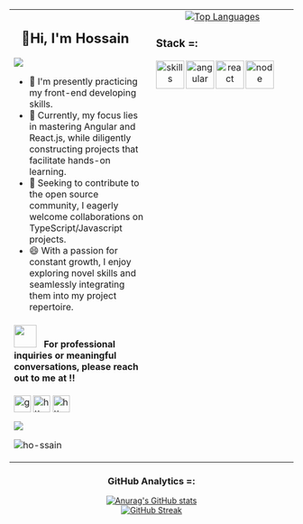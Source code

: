 
<table>
<tr>
<td width="50%" valign="top">
<div> 

  ##  &nbsp; **👋Hi, I'm Hossain**
  <img src="https://user-images.githubusercontent.com/74038190/212744287-14f66c13-5458-40dc-9244-8ff533fc8f4a.gif" />
  
- 🔭 I'm presently practicing my front-end developing skills.
- 🌱 Currently, my focus lies in mastering Angular and React.js, while diligently constructing projects that facilitate hands-on learning.
- 👯 Seeking to contribute to the open source community, I eagerly welcome collaborations on TypeScript/Javascript projects.
- 😄 With a passion for constant growth, I enjoy exploring novel skills and seamlessly integrating them into my project repertoire.

</div>

<div align="left">

<h4> <img src="https://media2.giphy.com/media/numE3A55vbpBuDCxnA/giphy.gif?cid=ecf05e47rze9471w0iriay9ubhrvdmam2cbwpobzooqnsopa&rid=giphy.gif&ct=s" width="40"> &nbsp; For professional inquiries or meaningful conversations, please reach out to me at !!</h4>
  
  <p align="left">
    <a href="awarehossain@gmail.com" target="blank"><img align="center" src="https://www.vectorlogo.zone/logos/gmail/gmail-icon.svg" alt="gmail" height="30" width="30" /></a>
    <a href="https://fb.com/https://www.facebook.com/hkonir" target="blank"><img align="center" src="https://raw.githubusercontent.com/rahuldkjain/github-profile-readme-generator/master/src/images/icons/Social/facebook.svg" alt="https://www.facebook.com/hkonir" height="30" width="30" /></a>
    <a href="https://www.hackerrank.com/https://www.hackerrank.com/aware_hossain" target="blank"><img align="center" src="https://raw.githubusercontent.com/rahuldkjain/github-profile-readme-generator/master/src/images/icons/Social/hackerrank.svg" alt="https://www.hackerrank.com/aware_hossain" height="30" width="30" /></a>
  </p>

  <p>
    <img src= 'https://capsule-render.vercel.app/api?type=rect&color=gradient&height=2.5'/>
  </p>


</div>




     

  <p align="left"> <img src="https://komarev.com/ghpvc/?username=ho-ssain&label=Profile%20views&color=0e75b6&style=flat" alt="ho-ssain" /> </p>


</td>

     
<td width="50%" valign="top">
  <div align="center">
      <a href="https://github.com/ho-ssain/github-readme-stats">
  <img src="https://github-readme-stats.vercel.app/api/top-langs/?username=ho-ssain&show_icons=true&locale=en&layout=pie&theme=github_dark" alt="Top Languages">
</a>
  </div>

<!--
  <img src="https://user-images.githubusercontent.com/74038190/240815616-7b282ec6-fcc3-4600-90a7-2c3140549f58.gif" width="300"> -->
  <div align="center">
  <h3 align="left"> Stack =: </h3>
  
  [<img src='https://user-images.githubusercontent.com/74038190/212284087-bbe7e430-757e-4901-90bf-4cd2ce3e1852.gif' width="50" height="50" alt="skills" align="left">](https://developer.mozilla.org/en-US/docs/Web/HTML)
  [<img src='https://user-images.githubusercontent.com/74038190/212280823-79088828-a258-4a4d-8d6c-96315d5a07af.gif' width="50" height="50" alt="angular" align="left">](https://angular.io/)
  [<img src='https://user-images.githubusercontent.com/74038190/212257467-871d32b7-e401-42e8-a166-fcfd7baa4c6b.gif' width="50" height="50" alt="react" align="left">](https://react.dev/)
  [<img src='https://user-images.githubusercontent.com/74038190/212257460-738ff738-247f-4445-a718-cdd0ca76e2db.gif' width="50" height="50" alt="node" align="left">](https://nodejs.org/en)
</div>

</td>
</tr>
  
</table>





  <h3 align="center"> GitHub Analytics =: </h3>  
  <p align="center">
    <a href="https://github.com/ho-ssain/github-readme-stats">
      <img src="https://github-readme-stats.vercel.app/api?username=ho-ssain&show_icons=true&locale=en&theme=github_dark" alt="Anurag's GitHub stats">
    </a>
    <br/>
    <a href="https://git.io/streak-stats">
      <img src="https://streak-stats.demolab.com/?user=ho-ssain&theme=github-dark" alt="GitHub Streak">
    </a>
  </p>




 <!-- <h3>Featured Repository =: </h3> -->
<div align="center">
    <!-- info-hub 
    <a href="https://github.com/ho-ssain/info-hub#gh-dark-mode-only">
        <img src="https://github-readme-stats-gray-three.vercel.app/api/pin/?username=ho-ssain&repo=info-hub&theme=github_dark#gh-dark-mode-only" alt="info-hub">
    </a>
    <a href="https://github.com/ho-ssain/info-hub#gh-light-mode-only">
        <img src="https://github-readme-stats-gray-three.vercel.app/api/pin/?username=ho-ssain&repo=info-hub&theme=vue#gh-light-mode-only" alt="info-hub">
    </a>
  -->
</div> 
